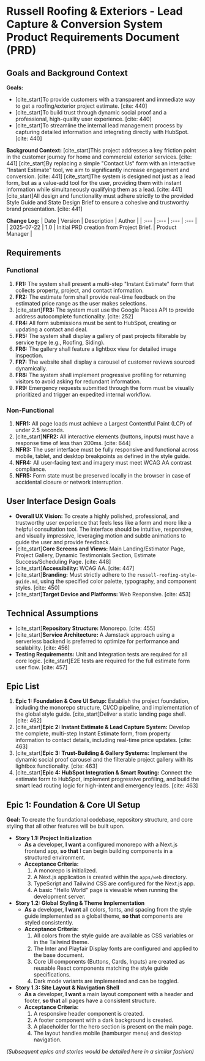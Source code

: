 # Russell Roofing & Exteriors - Lead Capture & Conversion System Product Requirements Document (PRD)

## Goals and Background Context
**Goals:**
* [cite_start]To provide customers with a transparent and immediate way to get a roofing/exterior project estimate. [cite: 440]
* [cite_start]To build trust through dynamic social proof and a professional, high-quality user experience. [cite: 440]
* [cite_start]To streamline the internal lead management process by capturing detailed information and integrating directly with HubSpot. [cite: 440]

**Background Context:**
[cite_start]This project addresses a key friction point in the customer journey for home and commercial exterior services. [cite: 441] [cite_start]By replacing a simple "Contact Us" form with an interactive "Instant Estimate" tool, we aim to significantly increase engagement and conversion. [cite: 441] [cite_start]The system is designed not just as a lead form, but as a value-add tool for the user, providing them with instant information while simultaneously qualifying them as a lead. [cite: 441] [cite_start]All design and functionality must adhere strictly to the provided Style Guide and State Design Brief to ensure a cohesive and trustworthy brand presentation. [cite: 441]

**Change Log:**
| Date | Version | Description | Author |
| :--- | :--- | :--- | :--- |
| 2025-07-22 | 1.0 | Initial PRD creation from Project Brief. | Product Manager |

## Requirements
### Functional
1.  **FR1:** The system shall present a multi-step "Instant Estimate" form that collects property, project, and contact information.
2.  **FR2:** The estimate form shall provide real-time feedback on the estimated price range as the user makes selections.
3.  [cite_start]**FR3:** The system must use the Google Places API to provide address autocomplete functionality. [cite: 252]
4.  **FR4:** All form submissions must be sent to HubSpot, creating or updating a contact and deal.
5.  **FR5:** The system shall display a gallery of past projects filterable by service type (e.g., Roofing, Siding).
6.  **FR6:** The gallery shall feature a lightbox view for detailed image inspection.
7.  **FR7:** The website shall display a carousel of customer reviews sourced dynamically.
8.  **FR8:** The system shall implement progressive profiling for returning visitors to avoid asking for redundant information.
9.  **FR9:** Emergency requests submitted through the form must be visually prioritized and trigger an expedited internal workflow.

### Non-Functional
1.  **NFR1:** All page loads must achieve a Largest Contentful Paint (LCP) of under 2.5 seconds.
2.  [cite_start]**NFR2:** All interactive elements (buttons, inputs) must have a response time of less than 200ms. [cite: 644]
3.  **NFR3:** The user interface must be fully responsive and functional across mobile, tablet, and desktop breakpoints as defined in the style guide.
4.  **NFR4:** All user-facing text and imagery must meet WCAG AA contrast compliance.
5.  **NFR5:** Form state must be preserved locally in the browser in case of accidental closure or network interruption.

## User Interface Design Goals
* **Overall UX Vision:** To create a highly polished, professional, and trustworthy user experience that feels less like a form and more like a helpful consultation tool. The interface should be intuitive, responsive, and visually impressive, leveraging motion and subtle animations to guide the user and provide feedback.
* [cite_start]**Core Screens and Views:** Main Landing/Estimator Page, Project Gallery, Dynamic Testimonials Section, Estimate Success/Scheduling Page. [cite: 448]
* [cite_start]**Accessibility:** WCAG AA. [cite: 447]
* [cite_start]**Branding:** Must strictly adhere to the `russell-roofing-style-guide.md`, using the specified color palette, typography, and component styles. [cite: 450]
* [cite_start]**Target Device and Platforms:** Web Responsive. [cite: 453]

## Technical Assumptions
* [cite_start]**Repository Structure:** Monorepo. [cite: 455]
* [cite_start]**Service Architecture:** A Jamstack approach using a serverless backend is preferred to optimize for performance and scalability. [cite: 456]
* **Testing Requirements:** Unit and Integration tests are required for all core logic. [cite_start]E2E tests are required for the full estimate form user flow. [cite: 457]

## Epic List
1.  **Epic 1: Foundation & Core UI Setup:** Establish the project foundation, including the monorepo structure, CI/CD pipeline, and implementation of the global style guide. [cite_start]Deliver a static landing page shell. [cite: 462]
2.  [cite_start]**Epic 2: Instant Estimate & Lead Capture System:** Develop the complete, multi-step Instant Estimate form, from property information to contact details, including real-time price updates. [cite: 463]
3.  [cite_start]**Epic 3: Trust-Building & Gallery Systems:** Implement the dynamic social proof carousel and the filterable project gallery with its lightbox functionality. [cite: 463]
4.  [cite_start]**Epic 4: HubSpot Integration & Smart Routing:** Connect the estimate form to HubSpot, implement progressive profiling, and build the smart lead routing logic for high-intent and emergency leads. [cite: 463]

## Epic 1: Foundation & Core UI Setup
**Goal:** To create the foundational codebase, repository structure, and core styling that all other features will be built upon.

* **Story 1.1: Project Initialization**
    * **As a** developer, **I want** a configured monorepo with a Next.js frontend app, **so that** I can begin building components in a structured environment.
    * **Acceptance Criteria:**
        1.  A monorepo is initialized.
        2.  A Next.js application is created within the `apps/web` directory.
        3.  TypeScript and Tailwind CSS are configured for the Next.js app.
        4.  A basic "Hello World" page is viewable when running the development server.
* **Story 1.2: Global Styling & Theme Implementation**
    * **As a** developer, **I want** all colors, fonts, and spacing from the style guide implemented as a global theme, **so that** components are styled consistently.
    * **Acceptance Criteria:**
        1.  All colors from the style guide are available as CSS variables or in the Tailwind theme.
        2.  The Inter and Playfair Display fonts are configured and applied to the base document.
        3.  Core UI components (Buttons, Cards, Inputs) are created as reusable React components matching the style guide specifications.
        4.  Dark mode variants are implemented and can be toggled.
* **Story 1.3: Site Layout & Navigation Shell**
    * **As a** developer, **I want** a main layout component with a header and footer, **so that** all pages have a consistent structure.
    * **Acceptance Criteria:**
        1.  A responsive header component is created.
        2.  A footer component with a dark background is created.
        3.  A placeholder for the hero section is present on the main page.
        4.  The layout handles mobile (hamburger menu) and desktop navigation.

*(Subsequent epics and stories would be detailed here in a similar fashion)*